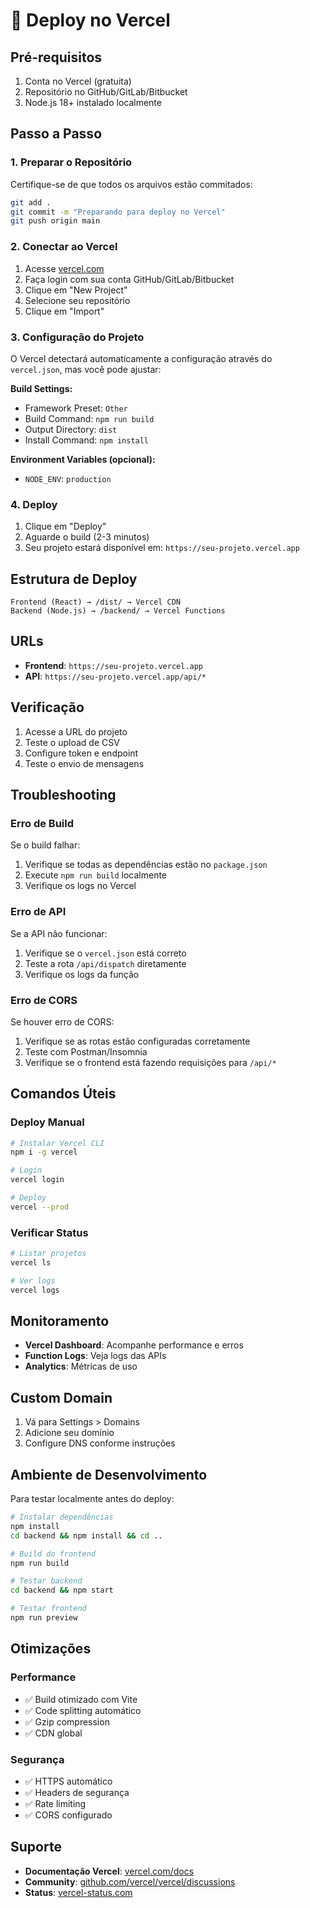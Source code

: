 # 🚀 Deploy no Vercel

## Pré-requisitos

1. Conta no Vercel (gratuita)
2. Repositório no GitHub/GitLab/Bitbucket
3. Node.js 18+ instalado localmente

## Passo a Passo

### 1. Preparar o Repositório

Certifique-se de que todos os arquivos estão commitados:

```bash
git add .
git commit -m "Preparando para deploy no Vercel"
git push origin main
```

### 2. Conectar ao Vercel

1. Acesse [vercel.com](https://vercel.com)
2. Faça login com sua conta GitHub/GitLab/Bitbucket
3. Clique em "New Project"
4. Selecione seu repositório
5. Clique em "Import"

### 3. Configuração do Projeto

O Vercel detectará automaticamente a configuração através do `vercel.json`, mas você pode ajustar:

**Build Settings:**
- Framework Preset: `Other`
- Build Command: `npm run build`
- Output Directory: `dist`
- Install Command: `npm install`

**Environment Variables (opcional):**
- `NODE_ENV`: `production`

### 4. Deploy

1. Clique em "Deploy"
2. Aguarde o build (2-3 minutos)
3. Seu projeto estará disponível em: `https://seu-projeto.vercel.app`

## Estrutura de Deploy

```
Frontend (React) → /dist/ → Vercel CDN
Backend (Node.js) → /backend/ → Vercel Functions
```

## URLs

- **Frontend**: `https://seu-projeto.vercel.app`
- **API**: `https://seu-projeto.vercel.app/api/*`

## Verificação

1. Acesse a URL do projeto
2. Teste o upload de CSV
3. Configure token e endpoint
4. Teste o envio de mensagens

## Troubleshooting

### Erro de Build

Se o build falhar:

1. Verifique se todas as dependências estão no `package.json`
2. Execute `npm run build` localmente
3. Verifique os logs no Vercel

### Erro de API

Se a API não funcionar:

1. Verifique se o `vercel.json` está correto
2. Teste a rota `/api/dispatch` diretamente
3. Verifique os logs da função

### Erro de CORS

Se houver erro de CORS:

1. Verifique se as rotas estão configuradas corretamente
2. Teste com Postman/Insomnia
3. Verifique se o frontend está fazendo requisições para `/api/*`

## Comandos Úteis

### Deploy Manual

```bash
# Instalar Vercel CLI
npm i -g vercel

# Login
vercel login

# Deploy
vercel --prod
```

### Verificar Status

```bash
# Listar projetos
vercel ls

# Ver logs
vercel logs
```

## Monitoramento

- **Vercel Dashboard**: Acompanhe performance e erros
- **Function Logs**: Veja logs das APIs
- **Analytics**: Métricas de uso

## Custom Domain

1. Vá para Settings > Domains
2. Adicione seu domínio
3. Configure DNS conforme instruções

## Ambiente de Desenvolvimento

Para testar localmente antes do deploy:

```bash
# Instalar dependências
npm install
cd backend && npm install && cd ..

# Build do frontend
npm run build

# Testar backend
cd backend && npm start

# Testar frontend
npm run preview
```

## Otimizações

### Performance

- ✅ Build otimizado com Vite
- ✅ Code splitting automático
- ✅ Gzip compression
- ✅ CDN global

### Segurança

- ✅ HTTPS automático
- ✅ Headers de segurança
- ✅ Rate limiting
- ✅ CORS configurado

## Suporte

- **Documentação Vercel**: [vercel.com/docs](https://vercel.com/docs)
- **Community**: [github.com/vercel/vercel/discussions](https://github.com/vercel/vercel/discussions)
- **Status**: [vercel-status.com](https://vercel-status.com) 